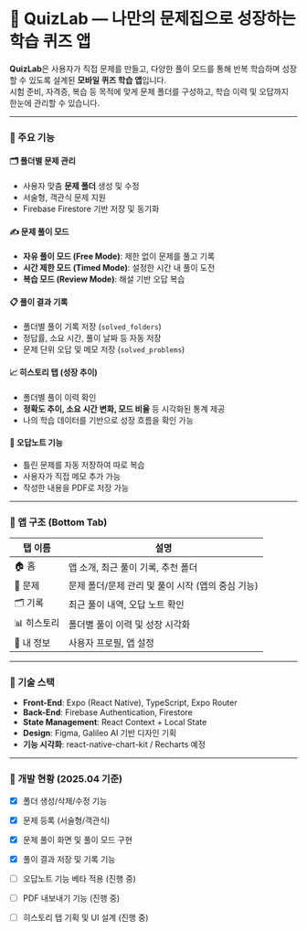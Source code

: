 # 🧠 QuizLab — 나만의 문제집으로 성장하는 학습 퀴즈 앱

**QuizLab**은 사용자가 직접 문제를 만들고, 다양한 풀이 모드를 통해 반복 학습하며 성장할 수 있도록 설계된 **모바일 퀴즈 학습 앱**입니다.  
시험 준비, 자격증, 복습 등 목적에 맞게 문제 폴더를 구성하고, 학습 이력 및 오답까지 한눈에 관리할 수 있습니다.

---

### 🔧 주요 기능

#### 🗂 폴더별 문제 관리
- 사용자 맞춤 **문제 폴더** 생성 및 수정
- 서술형, 객관식 문제 지원
- Firebase Firestore 기반 저장 및 동기화

#### ✍️ 문제 풀이 모드
- **자유 풀이 모드 (Free Mode)**: 제한 없이 문제를 풀고 기록
- **시간 제한 모드 (Timed Mode)**: 설정한 시간 내 풀이 도전
- **복습 모드 (Review Mode)**: 해설 기반 오답 복습

#### 📋 풀이 결과 기록
- 폴더별 풀이 기록 저장 (`solved_folders`)
- 정답률, 소요 시간, 풀이 날짜 등 자동 저장
- 문제 단위 오답 및 메모 저장 (`solved_problems`)

#### 📈 히스토리 탭 (성장 추이)
- 폴더별 풀이 이력 확인
- **정확도 추이, 소요 시간 변화, 모드 비율** 등 시각화된 통계 제공
- 나의 학습 데이터를 기반으로 성장 흐름을 확인 가능

#### 🧠 오답노트 기능
- 틀린 문제를 자동 저장하여 따로 복습
- 사용자가 직접 메모 추가 가능
- 작성한 내용을 PDF로 저장 가능
---

### 📱 앱 구조 (Bottom Tab)

| 탭 이름 | 설명 |
|--------|------|
| 🏠 홈 | 앱 소개, 최근 풀이 기록, 추천 폴더 |
| 🧠 문제 | 문제 폴더/문제 관리 및 풀이 시작 (앱의 중심 기능) |
| 🗂 기록 | 최근 풀이 내역, 오답 노트 확인 |
| 📊 히스토리 | 폴더별 풀이 이력 및 성장 시각화 |
| 👤 내 정보 | 사용자 프로필, 앱 설정 |

---

### 🔌 기술 스택

- **Front-End**: Expo (React Native), TypeScript, Expo Router
- **Back-End**: Firebase Authentication, Firestore
- **State Management**: React Context + Local State
- **Design**: Figma, Galileo AI 기반 디자인 기획
- **기능 시각화**: react-native-chart-kit / Recharts 예정

---

### 🧪 개발 현황 (2025.04 기준)

- [x] 폴더 생성/삭제/수정 기능
- [x] 문제 등록 (서술형/객관식)
- [x] 문제 풀이 화면 및 풀이 모드 구현
- [x] 풀이 결과 저장 및 기록 기능
- [ ] 오답노트 기능 베타 적용 (진행 중)
- [ ] PDF 내보내기 기능 (진행 중)
- [ ] 히스토리 탭 기획 및 UI 설계 (진행 중)

